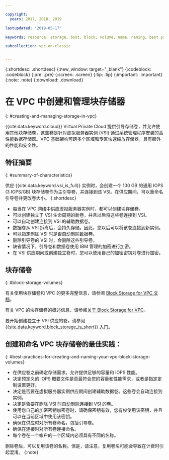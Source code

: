 ```yaml
---

copyright:
  years: 2017, 2018, 2019

lastupdated: "2019-05-17"

keywords: resource, storage, boot, block, volume, name, naming, best practices

subcollection: vpc-on-classic


---
```


{:shortdesc: .shortdesc}
{:new_window: target="_blank"}
{:codeblock: .codeblock}
{:pre: .pre}
{:screen: .screen}
{:tip: .tip}
{:important: .important}
{:note: .note}
{:download: .download}

# 在 VPC 中创建和管理块存储器
{: #creating-and-managing-storage-in-vpc}

{{site.data.keyword.cloud}} Virtual Private Cloud 提供引导存储卷，并允许使用其他块存储卷，这些卷是针对虚拟服务器实例 (VSI) 通过系统管理程序安装的高性能数据存储器。VPC 基础架构可跨多个区域和专区快速缩放存储器，具有额外的性能和安全性。

## 特征摘要
{: #summary-of-characteristics}

供应 {{site.data.keyword.vsi_is_full}} 实例时，会创建一个 100 GB 的通用 IOPS (3 IOPS/GB) 块存储卷作为主引导卷，并连接到该 VSI。在供应期间，可以重命名引导卷并更改卷大小。
{:shortdesc}

* 每当在 VPC 网络中供应虚拟服务器实例时，都可以创建块存储卷。  
* 可以创建独立于 VSI 生命周期的新卷，并且以后将这些卷连接到 VSI。
* 可以自动创建连接到 VSI 的辅助数据卷。 
* 数据卷从 VSI 拆离后，会持久存储。因此，您以后可以将该卷连接到新实例。 
* 可以指定删除 VSI 时是否自动删除数据卷。  
* 删除引导卷的 VSI 时，会删除这些引导卷。
* 缺省情况下，引导卷和数据卷使用 IBM 管理的加密进行加密。 
* 在 VSI 供应期间或创建独立卷时，您可以使用自己的加密密钥对卷进行加密。


## 块存储卷
{: #block-storage-volumes}

有关使用块存储卷和 VPC 的更多完整信息，请参阅 [Block Storage for VPC 文档](/docs/vpc-on-classic-block-storage?topic=vpc-on-classic-block-storage-block-storage-getting-started)。

有关 VPC 的块存储卷的概述信息，请参阅[关于 Block Storage for VPC](/docs/vpc-on-classic-block-storage?topic=vpc-on-classic-block-storage-block-storage-about)。 

要开始创建独立于 VSI 供应的卷，请参阅 [ {{site.data.keyword.block_storage_is_short}} 入门](/docs/infrastructure/block-storage-is?topicid=block-storage-is-block-storage-getting-started)。



## 创建和命名 VPC 块存储卷的最佳实践：
{: #best-practices-for-creating-and-naming-your-vpc-block-storage-volumes}

* 在供应卷之前确定存储需求。允许提供足够的容量和 IOPS 性能。
* 决定预定义的 IOPS 概要文件是否最符合您的容量和性能需求，或者是指定定制设置更好。
* 决定是否要在虚拟服务器实例供应期间创建辅助数据卷。这些卷会自动连接到实例。
* 决定是否要在删除 VSI 时自动删除连接到 VSI 的卷。
* 使用您自己的加密密钥加密卷时，请确保密钥有效，您有权使用该密钥，并且可以在当前区域中使用该密钥。
* 确保在供应时对所有卷命名，包括引导卷。
* 确保在连接时对所有卷连接命名。
* 每个卷在一个帐户的一个区域内必须具有不同的名称。

删除卷后，可以复用该卷的名称。但是，请注意，复用卷名可能会导致在计费时引起混淆。
{:note}
